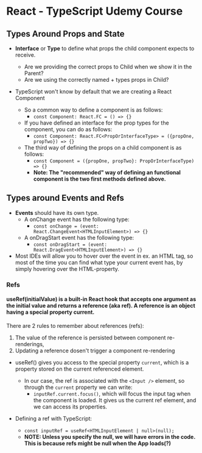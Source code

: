 # React - TypeScript Udemy Course

## Types Around Props and State
- **Interface** or **Type** to define what props the child component expects to receive.
    - Are we providing the correct props to Child when we show it in the Parent?
    - Are we using the correctly named + types props in Child?

- TypeScript won't know by default that we are creating a React Component
    - So a common way to define a component is as follows:
        - `const Component: React.FC = () => {}`
    - If you have defined an interface for the prop types for the component, you can do as follows:
        - `const Component: React.FC<PropOrInterfaceType> = ({propOne, propTwo}) => {}`
    - The third way of defining the props on a child component is as follows:
        - `const Component = ({propOne, propTwo}: PropOrInterfaceType) => {}`
        - **Note: The "recommended" way of defining an functional component is the two first methods defined above.**

## Types around Events and Refs
- **Events** should have its own type.
    - A onChange event has the following type:
        - `const onChange = (event: React.ChangeEvent<HTMLInputElement>) => {}`
    - A onDragStart event has the following type:
        - `const onDragStart = (event: React.DragEvent<HTMLInputElement>) => {}`
- Most IDEs will allow you to hover over the event in ex. an HTML tag, so most of the time you can find what type your current event has, by simply hovering over the HTML-property.

### **Refs**
#### useRef(initialValue) is a built-in React hook that accepts one argument as the initial value and returns a reference (aka ref). A reference is an object having a special property current.
There are 2 rules to remember about references (refs):
1. The value of the reference is persisted between component re-renderings,
2. Updating a reference dosen't trigger a component re-rendering

- useRef() gives you access to the special property `current`, which is a property stored on the current referenced element.
    - In our case, the ref is associated with the `<Input />` element, so through the `current` property we can write:
        - `inputRef.current.focus()`, which will focus the input tag when the component is loaded. It gives us the current ref element, and we can access its properties.

- Defining a ref with TypeScript:
    - `const inputRef = useRef<HTMLInputElement | null>(null);`
    - **NOTE: Unless you specify the null, we will have errors in the code. This is because refs might be null when the App loads(?)**
